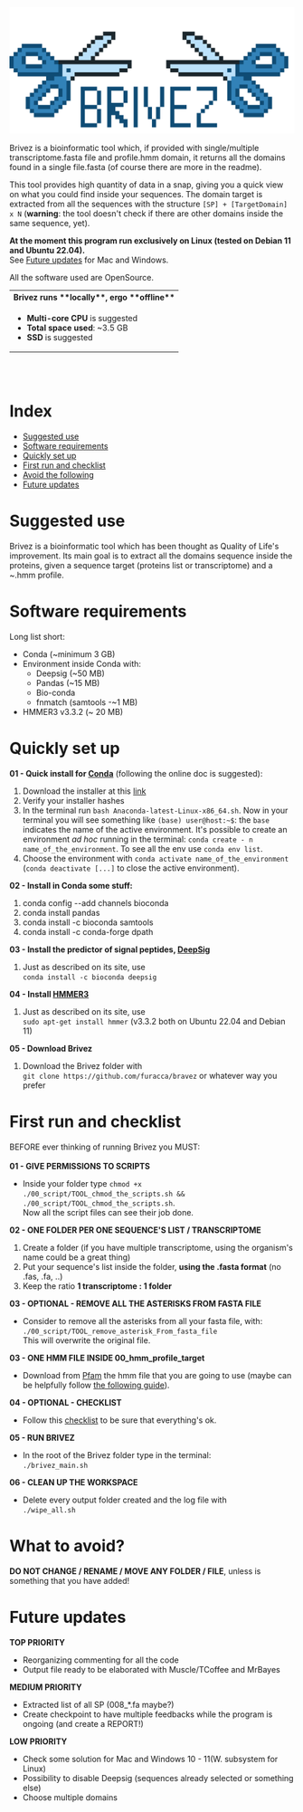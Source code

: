 <p align="center"><img src="./logo.png"></p>

Brivez is a bioinformatic tool which, if provided with single/multiple transcriptome.fasta file and profile.hmm domain, 
it returns all the domains found in a single file.fasta (of course there are more in the readme).

This tool provides high quantity of data in a snap, giving you a quick view on what you could find inside your sequences.
The domain target is extracted from all the sequences with the structure `[SP] + [TargetDomain] x N` (**warning**: the tool
doesn't check if there are other domains inside the same sequence, yet).


**At the moment this program run exclusively on Linux (tested on Debian 11 and Ubuntu 22.04).** <br>
See [Future updates](#future-updates) for Mac and Windows.

All the software used are OpenSource.<br>

<table>
<th>Brivez runs **locally**, ergo **offline**</th>
<tr><td>

- **Multi-core CPU** is suggested<br>
- **Total space used**: ~3.5 GB<br>
- **SSD** is suggested
</td></tr>
</table>
<br>
<br>


# Index #
- [Suggested use](#suggested-use)<br>
- [Software requirements](#software-requirements)<br>
- [Quickly set up](#quickly-set-up)<br>
- [First run and checklist](#first-run-and-checklist)<br>
- [Avoid the following](#What-to-avoid?)<br>
- [Future updates](#future-updates)<br>

# Suggested use
Brivez is a bioinformatic tool which has been thought as Quality of Life's improvement.
Its main goal is to extract all the domains sequence inside the proteins, given a sequence target (proteins list or 
transcriptome) and a ~.hmm profile.


# Software requirements
Long list short:
- Conda (~minimum 3 GB)
- Environment inside Conda with:
  - Deepsig (~50 MB)
  - Pandas (~15 MB)
  - Bio-conda 
  - fnmatch (samtools -~1 MB)
- HMMER3 v3.3.2 (~ 20 MB)

# Quickly set up

**01 - Quick install for [Conda](https://docs.conda.io/en/latest/)** (following the online doc is suggested):
   1) Download the installer at this [link](https://docs.conda.io/projects/conda/en/latest/user-guide/install/linux.html)
   2) Verify your installer hashes
   3) In the terminal run `bash Anaconda-latest-Linux-x86_64.sh`. 
   Now in your terminal you will see something like `(base) user@host:~$`: the `base` indicates the name of the active environment.  It's possible to create an environment _ad hoc_ running in the terminal: `conda create - n name_of_the_environment`. To see all the env use `conda env list`.
   4) Choose the environment with `conda activate name_of_the_environment` (`conda deactivate [...]` to close the active environment).

**02 - Install in Conda some stuff:**<br>
   1) conda config --add channels bioconda
   2) conda install pandas
   3) conda install -c bioconda samtools
   4) conda install -c conda-forge dpath

**03 - Install the predictor of signal peptides, [**DeepSig**](https://github.com/BolognaBiocomp/deepsig)**<br>
   1) Just as described on its site, use <br>`conda install -c bioconda deepsig`

**04 - Install [HMMER3](http://hmmer.org/)**<br>
   1) Just as described on its site, use<br>`sudo apt-get install hmmer` (v3.3.2 both on Ubuntu 22.04 and Debian 11)

**05 - Download Brivez**<br>
   1) Download the Brivez folder with<br>
`git clone https://github.com/furacca/bravez`
or whatever way you prefer

# First run and checklist

BEFORE ever thinking of running Brivez you MUST:<br><br>
**01 - GIVE PERMISSIONS TO SCRIPTS**<br>
- Inside your folder type `chmod +x ./00_script/TOOL_chmod_the_scripts.sh && ./00_script/TOOL_chmod_the_scripts.sh`. <br>
Now all the script files can see their job done.

**02 - ONE FOLDER PER ONE SEQUENCE'S LIST / TRANSCRIPTOME**<br>
1) Create a folder (if you have multiple transcriptome, using the organism's name could be a great thing)
2) Put your sequence's list inside the folder, **using the .fasta format** (no .fas, .fa, ..)
3) Keep the ratio **1 transcriptome : 1 folder**

**03 - OPTIONAL - REMOVE ALL THE ASTERISKS FROM FASTA FILE**<br>
- Consider to remove all the asterisks from all your fasta file, with:<br>
`./00_script/TOOL_remove_asterisk_From_fasta_file`<br>
This will overwrite the original file.

**03 - ONE HMM FILE INSIDE 00_hmm_profile_target**<br>
- Download from [Pfam](https://pfam.xfam.org/) the hmm file that you are going to use (maybe can be helpfully follow [the following guide](https://github.com/furacca/brivez/blob/main/README_Pfam_database.md)).

**04 - OPTIONAL - CHECKLIST**<br>
- Follow this [checklist](https://github.com/furacca/brivez/blob/main/README_checklist.md) to be sure that everything's ok.

**05 - RUN BRIVEZ**<br>
- In the root of the Brivez folder type in the terminal:<br>
`./brivez_main.sh`

**06 - CLEAN UP THE WORKSPACE**<br>
- Delete every output folder created and the log file with<br>
`./wipe_all.sh`

# What to avoid?
**DO NOT CHANGE / RENAME / MOVE ANY FOLDER / FILE**, unless is something that you have added!


# Future updates

**TOP PRIORITY**
- Reorganizing commenting for all the code
- Output file ready to be elaborated with Muscle/TCoffee and MrBayes

**MEDIUM PRIORITY**
- Extracted list of all SP (008_*.fa maybe?)
- Create checkpoint to have multiple feedbacks while the program is ongoing (and create a REPORT!)

**LOW PRIORITY**
- Check some solution for Mac and Windows 10 - 11(W. subsystem for Linux)
- Possibility to disable Deepsig (sequences already selected or something else)
- Choose multiple domains 

